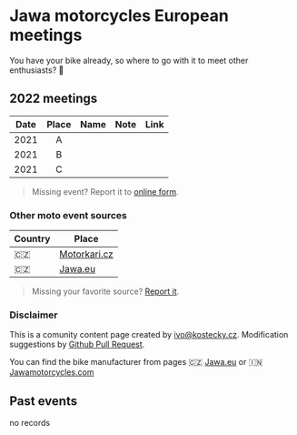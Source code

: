 
# Jawa motorcycles European meetings

You have your bike already, so where to go with it to meet other enthusiasts? 🤠

## 2022 meetings

| Date | Place | Name | Note | Link |
| :---: | :---: | :---: | :---: | :---: |
| 2021 | A |   |   |   |
| 2021 | B |   |   |   |
| 2021 | C |   |   |   |

> Missing event? Report it to [online form](https://docs.google.com/forms/d/e/1FAIpQLScxJWDXilwS29Pb-FMwA3wMpQpbY8Qore8i5U9GqQWvStmS8g/viewform?usp=sf_link).

[//]: # "https://github.com/ikatyang/emoji-cheat-sheet#country-flag"

### Other moto event sources
| Country | Place |
|---|---|
| 🇨🇿 | [Motorkari.cz](https://www.motorkari.cz/motoakce/?act=mapa&scr=0?utm_source=jawamotorcycles.cz) |
| 🇨🇿 | [Jawa.eu](https://www.jawa.eu/akce?utm_source=jawamotorcycles.cz) |

> Missing your favorite source? [Report it](https://docs.google.com/forms/d/e/1FAIpQLScxJWDXilwS29Pb-FMwA3wMpQpbY8Qore8i5U9GqQWvStmS8g/viewform?usp=sf_link).

### Disclaimer

This is a comunity content page created by <ivo@kostecky.cz>. Modification suggestions by [Github Pull Request](https://github.com/microkost/jawamotorcycles.cz/pulls).

You can find the bike manufacturer from pages 🇨🇿 [Jawa.eu](https://www.jawa.eu?utm_source=jawamotorcycles.cz) or 🇮🇳 [Jawamotorcycles.com](https://www.jawamotorcycles.com?utm_source=jawamotorcycles.cz)

## Past events

no records
